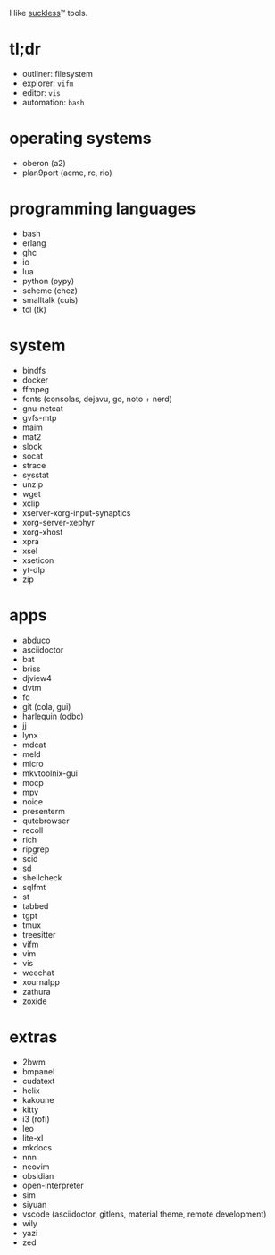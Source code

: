 I like [suckless](https://suckless.org/)™ tools.

# tl;dr

* outliner: filesystem
* explorer: `vifm`
* editor: `vis`
* automation: `bash`

# operating systems

* oberon (a2)
* plan9port (acme, rc, rio)

# programming languages

* bash
* erlang
* ghc
* io
* lua
* python (pypy)
* scheme (chez)
* smalltalk (cuis)
* tcl (tk)

# system

* bindfs
* docker
* ffmpeg
* fonts (consolas, dejavu, go, noto + nerd)
* gnu-netcat
* gvfs-mtp
* maim
* mat2
* slock
* socat
* strace
* sysstat
* unzip
* wget
* xclip
* xserver-xorg-input-synaptics
* xorg-server-xephyr
* xorg-xhost
* xpra
* xsel
* xseticon
* yt-dlp
* zip

# apps

* abduco
* asciidoctor
* bat
* briss
* djview4
* dvtm
* fd
* git (cola, gui)
* harlequin (odbc)
* jj
* lynx
* mdcat
* meld
* micro
* mkvtoolnix-gui
* mocp
* mpv
* noice
* presenterm
* qutebrowser
* recoll
* rich
* ripgrep
* scid
* sd
* shellcheck
* sqlfmt
* st
* tabbed
* tgpt
* tmux
* treesitter
* vifm
* vim
* vis
* weechat
* xournalpp
* zathura
* zoxide

# extras

* 2bwm
* bmpanel
* cudatext
* helix
* kakoune
* kitty
* i3 (rofi)
* leo
* lite-xl
* mkdocs
* nnn
* neovim
* obsidian
* open-interpreter
* sim
* siyuan
* vscode (asciidoctor, gitlens, material theme, remote development)
* wily
* yazi
* zed
